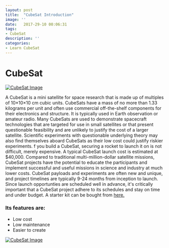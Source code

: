 ```yaml
---
layout: post
title:  "CubeSat Introduction"
image: ''
date:   2017-29-10 00:06:31
tags:
- CubeSat
description: ''
categories:
- Learn CubeSat 
---
```

# CubeSat

[![](https://static1.squarespace.com/static/5418c831e4b0fa4ecac1bacd/t/569952801115e0d42d82ede9/1452888707652/?format=1500w "CubeSat Image")](https://en.wikipedia.org/wiki/CubeSat)

A CubeSat is a mini satellite for space research that is made up of multiples of 10×10×10 cm cubic units. CubeSats have a mass of no more than 1.33 kilograms per unit and often use commercial off-the-shelf components for their electronics and structure.
It is typically used in Earth observation or amateur radio. Many CubeSats are used to demonstrate spacecraft technologies that are targeted for use in small satellites or that present questionable feasibility and are unlikely to justify the cost of a larger satellite. Scientific experiments with questionable underlying theory may also find themselves aboard CubeSats as their low cost could justify riskier experiments. 
f you build a CubeSat, securing a rocket to launch it on is not difficult, merely expensive. A typical CubeSat launch cost is estimated at $40,000. Compared to traditional multi-million-dollar satellite missions, CubeSat projects have the potential to educate the participants and implement successful and useful missions in science and industry at much lower costs. 
CubeSat payloads and experiments are often new and unique, and project timelines are typically 9-24 months from inception to launch. Since launch opportunties are scheduled well in advance, it's critically important that a CubeSat project adhere to its schedules and stay on time and under budget. A starter kit can be bought from [here.](http://www.cubesatkit.com/)

### Its features are:
  - Low cost
  - Low maintenance
  - Easier to create

[![](https://preview.ibb.co/n9WH1R/1460047366839.jpg "CubeSat Image")](https://en.wikipedia.org/wiki/CubeSat)

